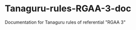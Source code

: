 Tanaguru-rules-RGAA-3-doc
=========================

Documentation for Tanaguru rules of referential "RGAA 3"
